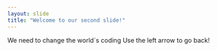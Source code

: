 ```yaml
---
layout: slide
title: "Welcome to our second slide!"
---
```

We need to change the world´s coding
Use the left arrow to go back!
